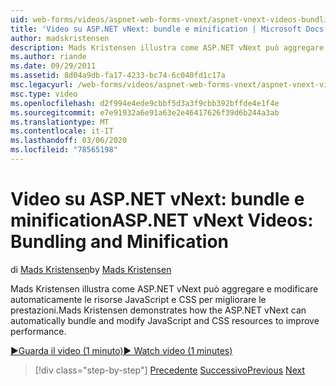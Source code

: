 ```yaml
---
uid: web-forms/videos/aspnet-web-forms-vnext/aspnet-vnext-videos-bundling-and-minification
title: 'Video su ASP.NET vNext: bundle e minification | Microsoft Docs'
author: madskristensen
description: Mads Kristensen illustra come ASP.NET vNext può aggregare e modificare automaticamente le risorse JavaScript e CSS per migliorare le prestazioni.
ms.author: riande
ms.date: 09/29/2011
ms.assetid: 8d04a9db-fa17-4233-bc74-6c040fd1c17a
msc.legacyurl: /web-forms/videos/aspnet-web-forms-vnext/aspnet-vnext-videos-bundling-and-minification
msc.type: video
ms.openlocfilehash: d2f994e4ede9cbbf5d3a3f9cbb392bffde4e1f4e
ms.sourcegitcommit: e7e91932a6e91a63e2e46417626f39d6b244a3ab
ms.translationtype: MT
ms.contentlocale: it-IT
ms.lasthandoff: 03/06/2020
ms.locfileid: "78565198"
---
```

# <a name="aspnet-vnext-videos-bundling-and-minification"></a><span data-ttu-id="b8f83-103">Video su ASP.NET vNext: bundle e minification</span><span class="sxs-lookup"><span data-stu-id="b8f83-103">ASP.NET vNext Videos: Bundling and Minification</span></span>

<span data-ttu-id="b8f83-104">di [Mads Kristensen](https://github.com/madskristensen)</span><span class="sxs-lookup"><span data-stu-id="b8f83-104">by [Mads Kristensen](https://github.com/madskristensen)</span></span>

<span data-ttu-id="b8f83-105">Mads Kristensen illustra come ASP.NET vNext può aggregare e modificare automaticamente le risorse JavaScript e CSS per migliorare le prestazioni.</span><span class="sxs-lookup"><span data-stu-id="b8f83-105">Mads Kristensen demonstrates how the ASP.NET vNext can automatically bundle and modify JavaScript and CSS resources to improve performance.</span></span>

[<span data-ttu-id="b8f83-106">&#9654;Guarda il video (1 minuto)</span><span class="sxs-lookup"><span data-stu-id="b8f83-106">&#9654; Watch video (1 minutes)</span></span>](https://channel9.msdn.com/Blogs/ASP-NET-Site-Videos/aspnet-vnext-videos-bundling-and-minification)

> [!div class="step-by-step"]
> <span data-ttu-id="b8f83-107">[Precedente](aspnet-45-web-forms-strong-typed-data-controls.md)
> [Successivo](getting-started-with-the-next-version-of-aspnet.md)</span><span class="sxs-lookup"><span data-stu-id="b8f83-107">[Previous](aspnet-45-web-forms-strong-typed-data-controls.md)
[Next](getting-started-with-the-next-version-of-aspnet.md)</span></span>
